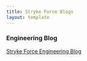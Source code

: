 ```yaml
---
title: Stryke Force Blogs
layout: template
---
```


<h3>Engineering Blog</h3>
<a href = "https://strykeforce.github.io">Stryke Force Engineering Blog</a>
